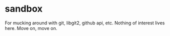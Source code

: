sandbox
=======

For mucking around with git, libgit2, github api, etc. Nothing of interest lives here. Move on, move on.